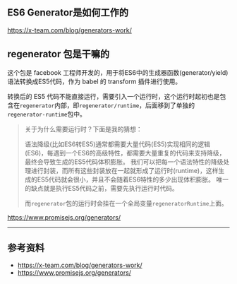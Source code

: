## ES6 Generator是如何工作的


https://x-team.com/blog/generators-work/


## regenerator 包是干嘛的
这个包是 facebook 工程师开发的，用于将ES6中的生成器函数(generator/yield)语法转换成ES5代码，作为 babel 的 transform 插件进行使用。

转换后的 ES5 代码不能直接运行，需要引入一个运行时，这个运行时起初也是包含在`regenerator`内部，即`regenerator/runtime`，后面移到了单独的`regenerator-runtime`包中。

> 关于为什么需要运行时？下面是我的猜想：
> 
> 语法降级(比如ES6转ES5)通常都需要大量代码(ES5)实现相同的逻辑(ES6)，每遇到一个ES6的高级特性，都需要大量重复的代码来支持降级，最终会导致生成的ES5代码体积膨胀。
> 我们可以把每一个语法特性的降级处理进行封装，而所有这些封装放在一起就形成了运行时(runtime)，这样生成的ES5代码就会很小，并且不会随着ES6特性的多少出现体积膨胀。
> 唯一的缺点就是执行ES5代码之前，需要先执行运行时代码。
> 
> 而`regenerator`包的运行时会挂在一个全局变量`regeneratorRuntime`上面。


https://www.promisejs.org/generators/

---

## 参考资料

- https://x-team.com/blog/generators-work/
- https://www.promisejs.org/generators/

